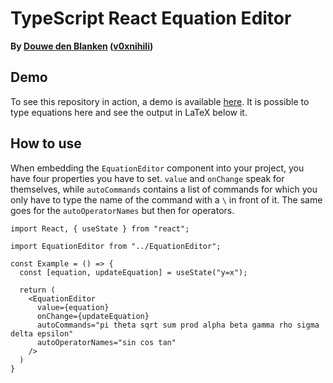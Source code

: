 # TypeScript React Equation Editor

**By [Douwe den Blanken](https://nl.linkedin.com/in/douwedenblanken)
([v0xnihili](https://github.com/V0XNIHILI/))**

## Demo

To see this repository in action, a demo is available
[here](https://flw0.github.io/react-equation-editor/). It is possible to type
equations here and see the output in LaTeX below it.

## How to use

When embedding the `EquationEditor` component into your project, you have four properties you have
to set. `value` and `onChange` speak for themselves, while `autoCommands` contains a list of commands
for which you only have to type the name of the command with a `\` in front of it. The same goes for
the `autoOperatorNames` but then for operators.

```tsx
import React, { useState } from "react";

import EquationEditor from "../EquationEditor";

const Example = () => {
  const [equation, updateEquation] = useState("y=x");

  return (
    <EquationEditor
      value={equation}
      onChange={updateEquation}
      autoCommands="pi theta sqrt sum prod alpha beta gamma rho sigma delta epsilon"
      autoOperatorNames="sin cos tan"
    />
  )
}